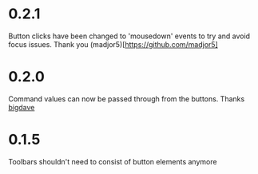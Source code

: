 # 0.2.1

Button clicks have been changed to 'mousedown' events to try and avoid focus issues. Thank you (madjor5)[https://github.com/madjor5]

# 0.2.0

Command values can now be passed through from the buttons. Thanks [bigdave](https://github.com/bigdave)

# 0.1.5

Toolbars shouldn't need to consist of button elements anymore
